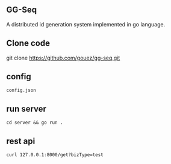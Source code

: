 ## GG-Seq

A distributed id generation system implemented in go language.

## Clone code 

git clone https://github.com/gouez/gg-seq.git

## config

```shell
config.json
```

## run server

```shell
cd server && go run .

```

## rest api

```shell
curl 127.0.0.1:8000/get?bizType=test
```